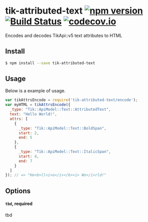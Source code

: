 # tik-attributed-text [![npm version](https://badge.fury.io/js/tik-attributed-text.svg)](https://www.npmjs.com/package/tik-attributed-text) [![Build Status](https://travis-ci.org/Tickaroo/tik-attributed-text.svg?branch=master)](https://travis-ci.org/Tickaroo/tik-attributed-text) [![codecov.io](https://codecov.io/github/Tickaroo/tik-attributed-text/coverage.svg?branch=master)](https://codecov.io/github/Tickaroo/tik-attributed-text?branch=master)

Encodes and decodes TikApi::v5 text attributes to HTML

## Install

```bash
$ npm install --save tik-attributed-text
```

## Usage

Below is a example of usage.

```javascript
var tikAttrsEncode = require('tik-attributed-text/encode');
var myHTML = tikAttrsEncode({
  _type: "Tik::ApiModel::Text::AttributedText",
  text: "Hello World!",
  attrs: [
    {
      _type: "Tik::ApiModel::Text::BoldSpan",
      start: 2,
      end: 5
    },
    {
      _type: "Tik::ApiModel::Text::ItalicSpan",
      start: 4,
      end: 7
    }
  ]
}); // => "He<b>ll<i>o</i></b><i> Wo</i>rld!"
```

## Options

#### `tbd`, required

tbd
